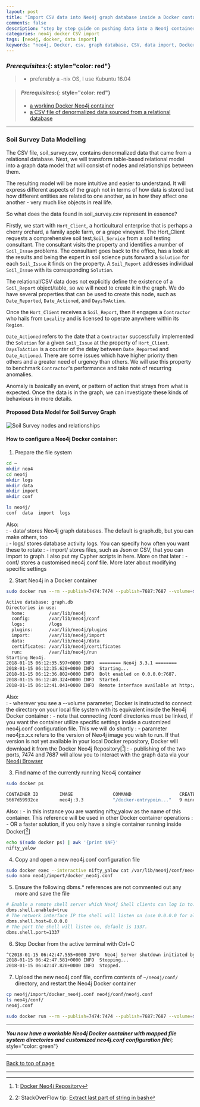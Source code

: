 ```yaml
---
layout: post
title: "Import CSV data into Neo4j graph database inside a Docker container"
comments: false
description: "step by step guide on pushing data into a Neo4j container in Docker"
categories: neo4j docker CSV import
tags: [neo4j, docker, data import]
keywords: "neo4j, Docker, csv, graph database, CSV, data import, Docker container, denormalized"
---
```


### *Prerequisites:*{: style="color: red"}
> - preferably a -nix OS, I use Kubuntu 16.04

> #### *Prerequisites:*{: style="color: red"}
> - [a working Docker Neo4j container](/2018/Docker-Neo4j-container-setup/)
> - [a CSV file of denormalized data sourced from a relational database](/2018/Extract-CSV-data-from-MySQL/) 

---

### Soil Survey Data Modelling

The CSV file, soil_survey.csv, contains denormalized data that came from a relational database. Next, we will transform table-based relational model into a graph data model that will consist of nodes and relationships between them.

The resulting model will be more intuitive and easier to understand. It will express different aspects of the graph not in terms of how data is stored but how different entities are related to one another, as in how they affect one another - very much like objects in real life.

So what does the data found in soil_survey.csv represent in essence?

Firstly, we start with `Hort_Client`, a horticultural enterprise that is perhaps a cherry orchard, a family apple farm, or a grape vineyard. The Hort_Client requests a comprehensive soil test,`Soil_Service` from a soil testing consultant. The consultant visits the property and identifies a number of `Soil_Issue` problems. The consultant goes back to the office, has a look at the results and being the expert in soil science puts forward a `Solution` for each `Soil_Issue` it finds on the property. A `Soil_Report` addresses individual `Soil_Issue` with its corresponding `Solution`.

The relational/CSV data does not explicitly define the existence of a `Soil_Report` object/table, so we will need to create it in the graph. We do have several properties that can be used to create this node, such as `Date_Reported`, `Date_Actioned`, and `DaysToAction`.

Once the `Hort_Client` receives a `Soil_Report`, then it engages a `Contractor` who hails from `Locality` and is licensed to operate anywhere within its `Region`.

`Date_Actioned` refers to the date that a `Contractor` successfully implemented the `Solution` for a given `Soil_Issue` at the property of `Hort_Client`. `DaysToAction` is a counter of the delay between `Date_Reported` and `Date_Actioned`. There are some issues which have higher priority then others and a greater need of urgency than others. We will use this property to benchmark `Contractor`'s performance and take note of recurring anomalies. 

Anomaly is basically an event, or pattern of action that strays from what is expected. Once the data is in the graph, we can investigate these kinds of behaviours in more details.

#### Proposed Data Model for Soil Survey Graph

![Soil Survey nodes and relationships](/assets/images/IMAG6654.jpg)

#### How to configure a Neo4j Docker container:

1. Prepare the file system
```bash
cd ~
mkdir neo4
cd neo4j
mkdir logs
mkdir data
mkdir import
mkdir conf
```
```bash
ls neo4j/
conf  data  import  logs
```
Also:  
  : - data/ stores Neo4j graph databases. The default is graph.db, but you can make others, too  
  : - logs/ stores database activity logs. You can specify how often you want these to rotate
  : - import/ stores files, such as Json or CSV, that you can import to graph. I also put my Cypher scripts in here. More on that later
  : - conf/ stores a customised neo4j.conf file. More later about modifying specific settings

2. Start Neo4j in a Docker container
```bash
sudo docker run --rm --publish=7474:7474 --publish=7687:7687 --volume=$HOME/neo4j/data:/data --volume=$HOME/neo4j/logs:/logs --volume=$HOME/neo4j/import:/var/lib/neo4j/import --volume=$HOME/neo4j/conf:/var/lib/neo4j/conf neo4j:3.3
```
```bash
Active database: graph.db
Directories in use:
  home:         /var/lib/neo4j
  config:       /var/lib/neo4j/conf
  logs:         /logs
  plugins:      /var/lib/neo4j/plugins
  import:       /var/lib/neo4j/import
  data:         /var/lib/neo4j/data
  certificates: /var/lib/neo4j/certificates
  run:          /var/lib/neo4j/run
Starting Neo4j.
2018-01-15 06:12:35.597+0000 INFO  ======== Neo4j 3.3.1 ========
2018-01-15 06:12:35.620+0000 INFO  Starting...
2018-01-15 06:12:36.802+0000 INFO  Bolt enabled on 0.0.0.0:7687.
2018-01-15 06:12:40.324+0000 INFO  Started.
2018-01-15 06:12:41.041+0000 INFO  Remote interface available at http://localhost:7474/
```
Also:  
  : - wherever you see a --volume parameter, Docker is instructed to connect the directory on your local file system with its equivalent inside the Neo4j Docker container
  : - note that connecting /conf directories must be linked, if you want the container utilize specific settings inside a customized neo4j.conf configuration file. This we will do shortly
  : - parameter neo4j:x.x.x refers to the version of Neo4j image you wish to run. If that version is not yet available in your local Docker repository, Docker will download it from the Docker Neo4j Repository[[^1]] 
  : - publishing of the two ports, 7474 and 7687 will allow you to interact with the graph data via your [Neo4j Browser](http://localhost:7474)

3. Find name of the currently running Neo4j container
```bash
sudo docker ps
```
```bash
CONTAINER ID        IMAGE               COMMAND                  CREATED             STATUS              PORTS                                                      NAMES
5667d59932ce        neo4j:3.3           "/docker-entrypoin..."   9 minutes ago       Up 9 minutes        0.0.0.0:7474->7474/tcp, 7473/tcp, 0.0.0.0:7687->7687/tcp   nifty_yalow
```
Also:
  : - in this instance you are wanting nifty_yalow as the name of this container. This reference will be used in other Docker container operations
  : - OR a faster solution, if you only have a single container running inside Docker[[^2]]
  ```bash
  echo $(sudo docker ps) | awk '{print $NF}'
  nifty_yalow
  ```
  
4. Copy and open a new neo4j.conf configuration file
```bash
sudo docker exec --interactive nifty_yalow cat /var/lib/neo4j/conf/neo4j.conf > neo4j/import/docker_neo4j.conf
sudo nano neo4j/import/docker_neo4j.conf
```

5. Ensure the following dbms.\* references are not commented out any more and save the file
```bash
# Enable a remote shell server which Neo4j Shell clients can log in to.
dbms.shell.enabled=true
# The network interface IP the shell will listen on (use 0.0.0.0 for all interfaces).
dbms.shell.host=0.0.0.0
# The port the shell will listen on, default is 1337.
dbms.shell.port=1337
```
6. Stop Docker from the active terminal with Ctrl+C
```bash
^C2018-01-15 06:42:47.555+0000 INFO  Neo4j Server shutdown initiated by request
2018-01-15 06:42:47.581+0000 INFO  Stopping...
2018-01-15 06:42:47.820+0000 INFO  Stopped.
```
7. Upload the new neo4j.conf file, confirm contents of `~/neo4j/conf/` directory, and restart the Neo4j Docker container 
```bash
cp neo4j/import/docker_neo4j.conf neo4j/conf/neo4j.conf
ls neo4j/conf/
neo4j.conf
```
```bash
sudo docker run --rm --publish=7474:7474 --publish=7687:7687 --volume=$HOME/neo4j/data:/data --volume=$HOME/neo4j/logs:/logs --volume=$HOME/neo4j/import:/var/lib/neo4j/import --volume=$HOME/neo4j/conf:/var/lib/neo4j/conf neo4j:3.3
```

---
***You now have a workable Neo4j Docker container with mapped file system directories and customized neo4j.conf configuration file***{: style="color: green"}

---
[Back to top of page](#)

---
[^1]: 1: [Docker Neo4j Repository](https://hub.docker.com/_/neo4j/)
[^2]: 2: StackOverFlow tip: [Extract last part of string in bash](https://stackoverflow.com/questions/12426659/how-extract-last-part-of-string-in-bash)

